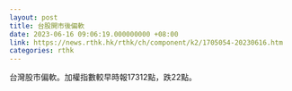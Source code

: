 ```yaml
---
layout: post
title: 台股開市後偏軟
date: 2023-06-16 09:06:19.000000000 +08:00
link: https://news.rthk.hk/rthk/ch/component/k2/1705054-20230616.htm
categories: rthk
---
```


台灣股市偏軟。加權指數較早時報17312點，跌22點。
